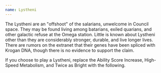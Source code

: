 ```yaml
---
name: Lystheni
---
```

The Lystheni are an "offshoot" of the salarians, unwelcome in Council space. They may be found living among batarians,
exiled quarians, and other galactic refuse at the Omega station. Little is known about Lystheni other than they are
considerably stronger, durable, and live longer lives. There are rumors on the extranet that their genes have
been spliced with Krogan DNA, though there is no evidence to support the claim.

If you choose to play a Lystheni, replace the Ability Score Increase, High-Speed Metabolism, and Twice as Bright
with the following.
